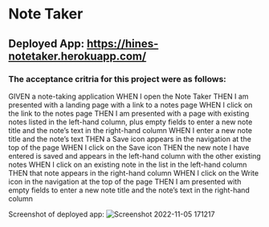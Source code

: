 # Note Taker

## Deployed App: https://hines-notetaker.herokuapp.com/


### The acceptance critria for this project were as follows: 
GIVEN a note-taking application
WHEN I open the Note Taker
THEN I am presented with a landing page with a link to a notes page
WHEN I click on the link to the notes page
THEN I am presented with a page with existing notes listed in the left-hand column, plus empty fields to enter a new note title and the note’s text in the right-hand column
WHEN I enter a new note title and the note’s text
THEN a Save icon appears in the navigation at the top of the page
WHEN I click on the Save icon
THEN the new note I have entered is saved and appears in the left-hand column with the other existing notes
WHEN I click on an existing note in the list in the left-hand column
THEN that note appears in the right-hand column
WHEN I click on the Write icon in the navigation at the top of the page
THEN I am presented with empty fields to enter a new note title and the note’s text in the right-hand column


Screenshot of deployed app: 
![Screenshot 2022-11-05 171217](https://user-images.githubusercontent.com/99751726/200141547-02efadc3-edc8-42c0-87ab-da0056430c40.jpg)
